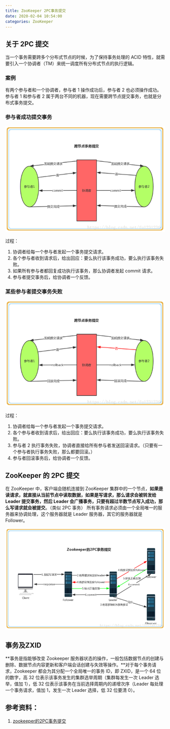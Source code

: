 ```yaml
---
title: ZooKeeper 2PC事务提交
date: 2020-02-04 10:54:00
categories: ZooKeeper
---
```

## 关于 2PC 提交
当一个事务需要跨多个分布式节点的时候，为了保持事务处理的 ACID 特性，就需要引入一个协调者（TM）来统一调度所有分布式节点的执行逻辑。

### 案例
有两个参与者和一个协调者，参与者 1 操作成功后，参与者 2 也必须操作成功。参与者 1 和参与者 2 属于两台不同的机器，现在需要跨节点提交事务，也就是分布式事务提交。

### 参与者成功提交事务
![2PC事务提交示例1](/images/zookeeper/2PC事务提交示例1.png)

过程：
1. 协调者给每一个参与者发起一个事务提交请求。
2. 各个参与者收到请求后，给出回应：要么执行该事务成功，要么执行该事务失败。
3. 如果所有参与者都回复成功执行该事务，那么协调者发起 commit 请求。
4. 参与者提交事务后，给协调者一个反馈。

### 某些参与者提交事务失败
![2PC事务提交示例2](/images/zookeeper/2PC事务提交示例2.png)

过程：
1. 协调者给每一个参与者发起一个事务提交请求。
2. 各个参与者收到请求后，给出回应：要么执行该事务成功，要么执行该事务失败。
3. 参与者 2 执行事务失败，协调者直接给所有参与者发送回滚请求。（只要有一个参与者执行事务失败，那么都要回滚。）
4. 参与者回滚事务后，给协调者一个反馈。

## ZooKeeper 的 2PC 提交
在 ZooKeeper 中，客户端会随机连接到 ZooKeeper 集群中的一个节点，**如果是读请求，就直接从当前节点中读取数据，如果是写请求，那么请求会被转发给 Leader 提交事务，然后 Leader 会广播事务，只要有超过半数节点写入成功，那么写请求就会被提交**。（类似 2PC 事务）
所有事务请求必须由一个全局唯一的服务器来协调处理，这个服务器就是 Leader 服务器，其它的服务器就是 Follower。

![ZooKeeper的2PC事务提交示例](/images/zookeeper/ZooKeeper的2PC事务提交示例.png)

## 事务及ZXID
**事务是指能够改变 Zookeeper 服务器状态的操作，一般包括数据节点的创建与删除、数据节点内容更新和客户端会话创建与失效等操作。**对于每个事务请求，Zookeeper 都会为其分配一个全局唯一的事务 ID，即 ZXID，是一个 64 位的数字，高 32 位表示该事务发生的集群选举周期（集群每发生一次 Leader 选举，值加 1），低 32 位表示该事务在当前选择周期内的递增次序（Leader 每处理一个事务请求，值加 1，发生一次 Leader 选择，低 32 位要清 0）。

## 参考资料：
1. [zookeeper的2PC事务提交](https://blog.csdn.net/fu123123fu/article/details/81175680)